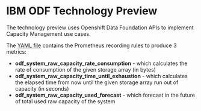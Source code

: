# IBM ODF Technology Preview
The technology preview uses Openshift Data Foundation APIs to implement Capacity Management use cases.

The [YAML file](src/odf-techpreview-capacity-planning.rules.yaml) contains the Prometheus recording rules to produce 3 metrics:
* **odf_system_raw_capacity_rate_consumption** - which calculates the rate of consumption of the given storage array (in bytes)
* **odf_system_raw_capacity_time_until_exhaustion** - which calculates the elapsed time from now until the given storage array run out of capacity (in seconds)
* **odf_system_raw_capacity_used_forecast** - which forecast in the future of total used raw capacity of the system


 


